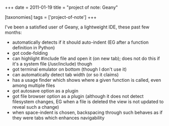+++
date = 2011-01-19
title = "project of note: Geany"

[taxonomies]
tags = ['project-of-note']
+++

I\'ve been a satisfied user of Geany, a lightweight IDE, these past few
months:

-   automatically detects if it should auto-indent (EG after a function
    definition in Python)
-   got code-folding
-   can highlight \#include file and open it (on new tab); does not do
    this if it\'s a system file (/usr/include) though
-   got terminal emulator on bottom (though I don\'t use it)
-   can automatically detect tab width (or so it claims)
-   has a usage finder which shows where a given function is called,
    even among multiple files
-   got autosave option as a plugin
-   got file browser option as a plugin (although it does not detect
    filesystem changes, EG when a file is deleted the view is not
    updated to reveal such a change)
-   when space-indent is chosen, backspacing through such behaves as if
    they were tabs which enhances navigability
